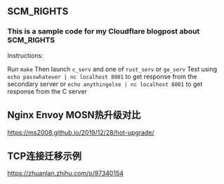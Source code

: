 ## SCM_RIGHTS

### This is a sample code for my Cloudflare blogpost about SCM_RIGHTS

Instructions:

Run `make`
Then launch `c_serv` and one of `rust_serv` or `go_serv`
Test using `echo passwhatever | nc localhost 8001` to get response from the secondary server or `echo anythingelse | nc localhost 8001` to get response from the C server


## Nginx Envoy MOSN热升级对比
https://ms2008.github.io/2019/12/28/hot-upgrade/

## TCP连接迁移示例
https://zhuanlan.zhihu.com/p/97340154
